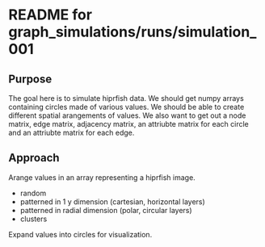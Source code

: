 # README for graph_simulations/runs/simulation_001

## Purpose
The goal here is to simulate hiprfish data.
We should get numpy arrays containing circles made of various values.
We should be able to create different spatial arangements of values.
We also want to get out a node matrix, edge matrix, adjacency matrix, an attriubte matrix for each circle and an attriubte matrix for each edge.

## Approach
Arange values in an array representing a hiprfish image.
- random
- patterned in 1 y dimension (cartesian, horizontal layers)
- patterned in radial dimension (polar, circular layers)
- clusters

Expand values into circles for visualization.
